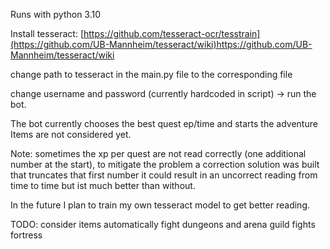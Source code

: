Runs with python 3.10

Install tesseract:
[https://github.com/tesseract-ocr/tesstrain](https://github.com/UB-Mannheim/tesseract/wiki)https://github.com/UB-Mannheim/tesseract/wiki

change path to tesseract in the main.py file to the corresponding file

change username and password  (currently hardcoded in script)
-> run the bot.

The bot currently chooses the best quest ep/time and starts the adventure
Items are not considered yet.

Note: sometimes the xp per quest are not read correctly (one additional number at the start), to mitigate the problem a correction solution was built that truncates that first number
it could result in an uncorrect reading from time to time but ist much better than without.

In the future I plan to train my own tesseract model to get better reading.

TODO:
consider items
automatically fight dungeons and arena
guild fights
fortress

